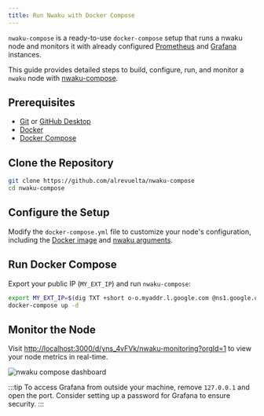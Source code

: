 ```yaml
---
title: Run Nwaku with Docker Compose
---
```


`nwaku-compose` is a ready-to-use `docker-compose` setup that runs a nwaku node and monitors it with already configured [Prometheus](https://prometheus.io/) and [Grafana](https://grafana.com/) instances.

This guide provides detailed steps to build, configure, run, and monitor a `nwaku` node with [nwaku-compose](https://github.com/alrevuelta/nwaku-compose).

## Prerequisites

- [Git](https://git-scm.com/) or [GitHub Desktop](https://desktop.github.com/)
- [Docker](https://docs.docker.com/engine/install/)
- [Docker Compose](https://docs.docker.com/compose/install/)

## Clone the Repository

```bash
git clone https://github.com/alrevuelta/nwaku-compose
cd nwaku-compose
```

## Configure the Setup

Modify the `docker-compose.yml` file to customize your node's configuration, including the [Docker image](https://hub.docker.com/r/statusteam/nim-waku/tags) and [nwaku arguments](/guides/reference/node-config-options).

## Run Docker Compose

Export your public IP (`MY_EXT_IP`) and run `nwaku-compose`:

```bash
export MY_EXT_IP=$(dig TXT +short o-o.myaddr.l.google.com @ns1.google.com | awk -F'"' '{ print $2}')
docker-compose up -d
```

## Monitor the Node

Visit <http://localhost:3000/d/yns_4vFVk/nwaku-monitoring?orgId=1> to view your node metrics in real-time.

![nwaku compose dashboard](/img/nwaku-compose-dashboard.png)

:::tip
To access Grafana from outside your machine, remove `127.0.0.1` and open the port. Consider setting up a password for Grafana to ensure security.
:::